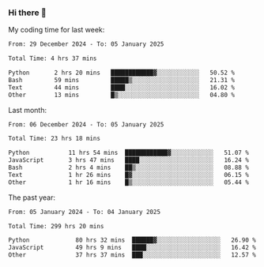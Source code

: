 ### Hi there 👋

My coding time for last week:

<!--START_SECTION:week-->

```txt
From: 29 December 2024 - To: 05 January 2025

Total Time: 4 hrs 37 mins

Python       2 hrs 20 mins   ████████████▓░░░░░░░░░░░░   50.52 %
Bash         59 mins         █████▒░░░░░░░░░░░░░░░░░░░   21.31 %
Text         44 mins         ████░░░░░░░░░░░░░░░░░░░░░   16.02 %
Other        13 mins         █▒░░░░░░░░░░░░░░░░░░░░░░░   04.80 %
```

<!--END_SECTION:week-->

Last month:

<!--START_SECTION:month-->

```txt
From: 06 December 2024 - To: 05 January 2025

Total Time: 23 hrs 18 mins

Python           11 hrs 54 mins  ████████████▓░░░░░░░░░░░░   51.07 %
JavaScript       3 hrs 47 mins   ████░░░░░░░░░░░░░░░░░░░░░   16.24 %
Bash             2 hrs 4 mins    ██▒░░░░░░░░░░░░░░░░░░░░░░   08.88 %
Text             1 hr 26 mins    █▓░░░░░░░░░░░░░░░░░░░░░░░   06.15 %
Other            1 hr 16 mins    █▒░░░░░░░░░░░░░░░░░░░░░░░   05.44 %
```

<!--END_SECTION:month-->

The past year:

<!--START_SECTION:year-->

```txt
From: 05 January 2024 - To: 04 January 2025

Total Time: 299 hrs 20 mins

Python             80 hrs 32 mins  ██████▓░░░░░░░░░░░░░░░░░░   26.90 %
JavaScript         49 hrs 9 mins   ████░░░░░░░░░░░░░░░░░░░░░   16.42 %
Other              37 hrs 37 mins  ███░░░░░░░░░░░░░░░░░░░░░░   12.57 %
```

<!--END_SECTION:year-->

